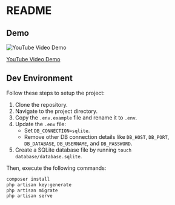 # README

## Demo

![YouTube Video Demo](https://i.ytimg.com/vi/0k1NwsF1kdY/hqdefault.jpg)

[YouTube Video Demo](https://youtu.be/0k1NwsF1kdY)

## Dev Environment

Follow these steps to setup the project:

1. Clone the repository.
2. Navigate to the project directory.
3. Copy the `.env.example` file and rename it to `.env`.
4. Update the `.env` file: 
   - Set `DB_CONNECTION=sqlite`.
   - Remove other DB connection details like `DB_HOST`, `DB_PORT`, `DB_DATABASE`, `DB_USERNAME`, and `DB_PASSWORD`.
5. Create a SQLite database file by running `touch database/database.sqlite`.

Then, execute the following commands:

```bash
composer install
php artisan key:generate
php artisan migrate
php artisan serve
```
